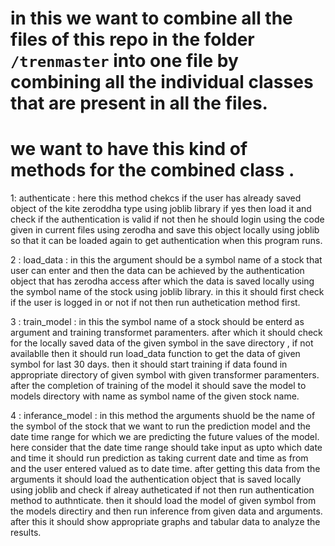 # in this we want to combine all the files of this repo in the folder `/trenmaster` into one file by combining all the individual classes that are present in all the files. 

# we want to have this kind of methods for the combined class .
1: authenticate : here this method chekcs if the user has already saved object of the kite zeroddha type using joblib library if yes then load it and check if the authentication is valid if not then he should login using the code given in current files using zerodha and save this object locally using joblib so that it can be loaded again to get authentication when this program runs.

2 : load_data : in this the argument should be a symbol name of a stock that user can enter and then the data can be achieved by the authentication object that has zerodha access after which the data is saved locally using the symbol name of the stock using joblib library. in this it should first check if the user is logged in or not if not then run authetication method first.

3 : train_model : in this the symbol name of a stock should be enterd as argument and training transformet paramenters. after which it should check for the locally saved data of the given symbol in the save directory , if not availablle then it should run load_data function to get the data of given symbol for last 30 days. then it should start training if data found in appropriate directory of given symbol with given transformer paramenters. after the completion of training of the model it should save the model to models directory with name as symbol name of the given stock name.

4 : inferance_model : in this method the arguments shuold be the name of the symbol of the stock that we want to run the prediction model and the date time range for which we are predicting the future values of the model. here consider that the date time range should take input as upto which date and time it should run prediction as taking current date and time as from and the user entered valued as to date time. after getting this data from the arguments it should load the authentication object that is saved locally using joblib and check if alreay autheticated if not then run authentication method to authnticate. then it should load the model of given symbol from the models directiry and then run inference from given data and arguments. after this it should show appropriate graphs and tabular data to analyze the results. 